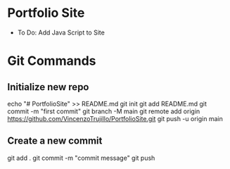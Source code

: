 # Portfolio Site

* To Do: Add Java Script to Site

# Git Commands

## Initialize new repo

echo "# PortfolioSite" >> README.md
git init
git add README.md
git commit -m "first commit"
git branch -M main
git remote add origin https://github.com/VincenzoTrujillo/PortfolioSite.git
git push -u origin main


## Create a new commit

git add .
git commit -m "commit message"
git push
